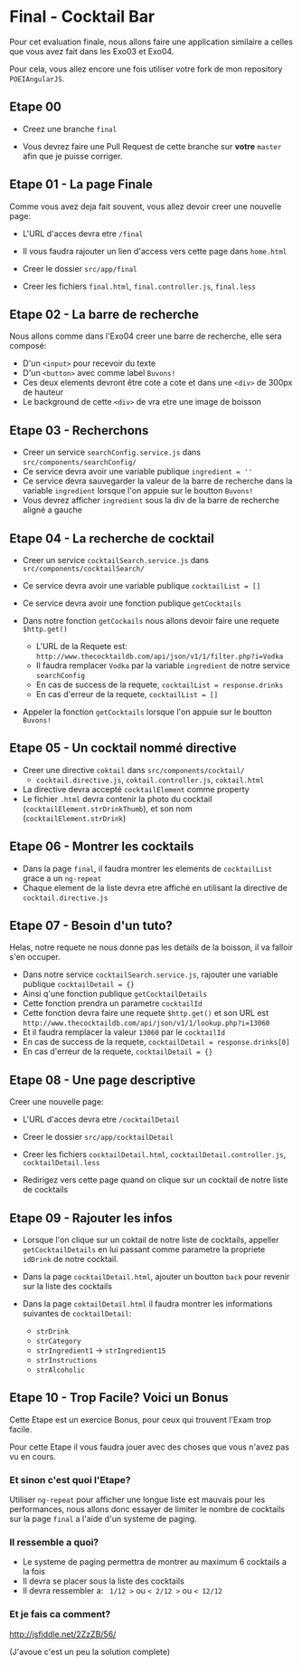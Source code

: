 # Final - Cocktail Bar

Pour cet evaluation finale, nous allons faire une application similaire a celles que vous avez fait dans les Exo03 et Exo04.

Pour cela, vous allez encore une fois utiliser votre fork de mon repository `POEIAngularJS`.

## Etape 00

* Creez une branche `final`

* Vous devrez faire une Pull Request de cette branche sur **votre** `master` afin que je puisse corriger.

## Etape 01 - La page Finale

Comme vous avez deja fait souvent, vous allez devoir creer une nouvelle page:

* L'URL d'acces devra etre `/final`

* Il vous faudra rajouter un lien d'access vers cette page dans `home.html`

* Creer le dossier `src/app/final`

* Creer les fichiers `final.html`, `final.controller.js`, `final.less`

## Etape 02 - La barre de recherche

Nous allons comme dans l'Exo04 creer une barre de recherche, elle sera composé:

* D'un `<input>` pour recevoir du texte
* D'un `<button>` avec comme label `Buvons!`
* Ces deux elements devront être cote a cote et dans une `<div>` de 300px de hauteur
* Le background de cette `<div>` de vra etre une image de boisson

## Etape 03 - Recherchons

* Creer un service `searchConfig.service.js` dans `src/components/searchConfig/`
* Ce service devra avoir une variable publique `ingredient = ''`
* Ce service devra sauvegarder la valeur de la barre de recherche dans la variable `ingredient` lorsque l'on appuie sur le boutton `Buvons!`
* Vous devrez afficher `ingredient` sous la div de la barre de recherche aligné a gauche

## Etape 04 - La recherche de cocktail

* Creer un service `cocktailSearch.service.js` dans `src/components/cocktailSearch/`
* Ce service devra avoir une variable publique `cocktailList = []`
* Ce service devra avoir une fonction publique `getCocktails`

* Dans notre fonction `getCockails` nous allons devoir faire une requete `$http.get()`
	* L'URL de la Requete est: `http://www.thecocktaildb.com/api/json/v1/1/filter.php?i=Vodka`
	* Il faudra remplacer `Vodka` par la variable `ingredient` de notre service `searchConfig`
	* En cas de success de la requete, `cocktailList = response.drinks`
	* En cas d'erreur de la requete, `cocktailList = []`
* Appeler la fonction `getCocktails` lorsque l'on appuie sur le boutton `Buvons!`

## Etape 05 - Un cocktail nommé directive

* Creer une directive `coktail` dans `src/components/cocktail/`
	* `cocktail.directive.js`, `coktail.controller.js`, `coktail.html`
* La directive devra accepté `cocktailElement` comme property
* Le fichier `.html` devra contenir la photo du cocktail (`cocktailElement.strDrinkThumb`), et son nom (`cocktailElement.strDrink`)

## Etape 06 - Montrer les cocktails

* Dans la page `final`, il faudra montrer les elements de `cocktailList` grace a un `ng-repeat`
* Chaque element de la liste devra etre affiché en utilisant la directive de `cocktail.directive.js`

## Etape 07 - Besoin d'un tuto?

Helas, notre requete ne nous donne pas les details de la boisson, il va falloir s'en occuper.

* Dans notre service `cocktailSearch.service.js`, rajouter une variable publique `cocktailDetail = {}`
* Ainsi q'une fonction publique `getCocktailDetails`
* Cette fonction prendra un parametre `cocktailId`
* Cette fonction devra faire une requete `$http.get()` et son URL est `http://www.thecocktaildb.com/api/json/v1/1/lookup.php?i=13060`
* Et il faudra remplacer la valeur `13060` par le `cocktailId`
* En cas de success de la requete, `cocktailDetail = response.drinks[0]`
* En cas d'erreur de la requete, `cocktailDetail = {}`

## Etape 08 - Une page descriptive

Creer une nouvelle page:

* L'URL d'acces devra etre `/cocktailDetail`

* Creer le dossier `src/app/cocktailDetail`

* Creer les fichiers `cocktailDetail.html`, `cocktailDetail.controller.js`, `cocktailDetail.less`

* Redirigez vers cette page quand on clique sur un cocktail de notre liste de cocktails

## Etape 09 - Rajouter les infos

* Lorsque l'on clique sur un coktail de notre liste de cocktails, appeller `getCocktailDetails` en lui passant comme parametre la propriete `idDrink` de notre cocktail.

* Dans la page `cocktailDetail.html`, ajouter un boutton `back` pour revenir sur la liste des cocktails

* Dans la page `coktailDetail.html` il faudra montrer les informations suivantes de `cocktailDetail`:
	* `strDrink`
	* `strCategory`
	* `strIngredient1` -> `strIngredient15`
	* `strInstructions`
	* `strAlcoholic`

## Etape 10 - Trop Facile? Voici un Bonus

Cette Etape est un exercice Bonus, pour ceux qui trouvent l'Exam trop facile.

Pour cette Etape il vous faudra jouer avec des choses que vous n'avez pas vu en cours.

### Et sinon c'est quoi l'Etape?

Utiliser `ng-repeat` pour afficher une longue liste est mauvais pour les performances, nous allons donc essayer de limiter le nombre de cocktails sur la page `final` a l'aide d'un systeme de paging.

### Il ressemble a quoi?

* Le systeme de paging permettra de montrer au maximum 6 cocktails a la fois
* Il devra se placer sous la liste des cocktails
* Il devra ressembler a: ` 1/12 >` ou `< 2/12 >` ou `< 12/12 `

### Et je fais ca comment?

http://jsfiddle.net/2ZzZB/56/

(J'avoue c'est un peu la solution complete)